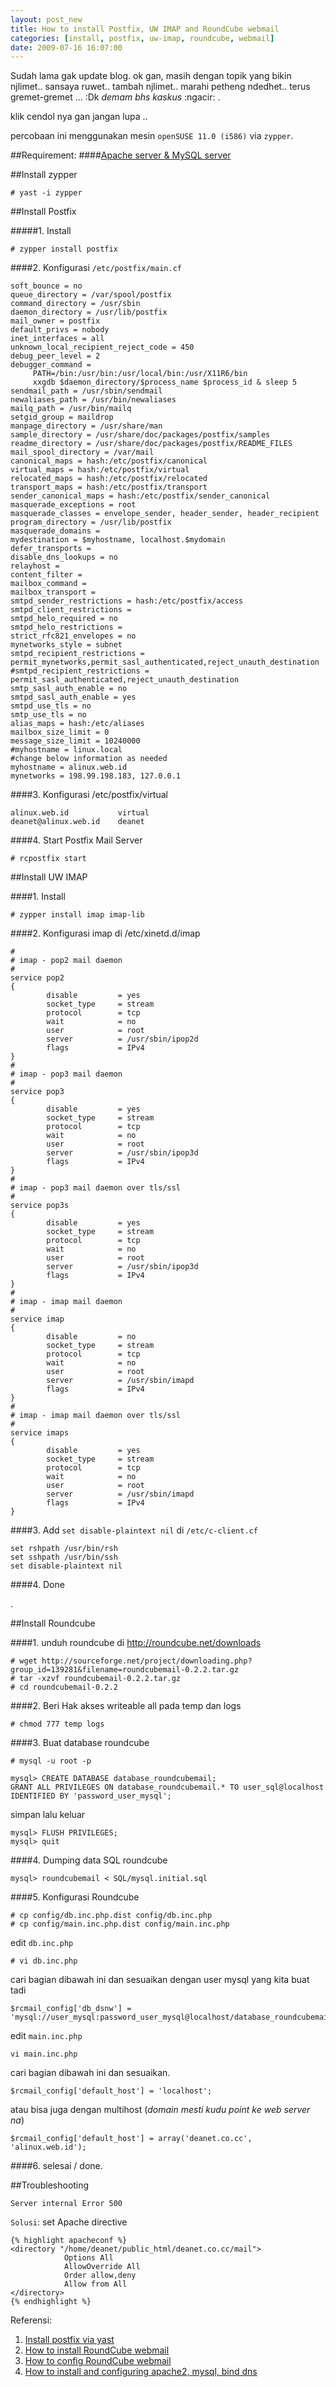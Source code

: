 ```yaml
--- 
layout: post_new
title: How to install Postfix, UW IMAP and RoundCube webmail
categories: [install, postfix, uw-imap, roundcube, webmail]
date: 2009-07-16 16:07:00
---
```


Sudah lama gak update blog. ok gan, masih dengan topik yang bikin njlimet.. sansaya ruwet.. tambah njlimet.. marahi petheng ndedhet.. terus gremet-gremet ... :Dk *demam bhs kaskus* :ngacir: .

klik cendol nya gan jangan lupa ..

percobaan ini menggunakan mesin `openSUSE 11.0 (i586)` via `zypper`.

##Requirement:
####<a href="http://numpanglewat.wordpress.com/2009/05/05/installasi-bind-apache2-mysql-php-dan-konfigurasi-dns-serta-virtual-host-di-opensuse/" target="_new">Apache server &amp; MySQL server</a>

##Install zypper

	# yast -i zypper

##Install Postfix

#####1. Install

	# zypper install postfix

####2. Konfigurasi `/etc/postfix/main.cf`

	soft_bounce = no
	queue_directory = /var/spool/postfix
	command_directory = /usr/sbin
	daemon_directory = /usr/lib/postfix
	mail_owner = postfix
	default_privs = nobody
	inet_interfaces = all
	unknown_local_recipient_reject_code = 450
	debug_peer_level = 2
	debugger_command =
         PATH=/bin:/usr/bin:/usr/local/bin:/usr/X11R6/bin
         xxgdb $daemon_directory/$process_name $process_id & sleep 5
	sendmail_path = /usr/sbin/sendmail
	newaliases_path = /usr/bin/newaliases
	mailq_path = /usr/bin/mailq
	setgid_group = maildrop
	manpage_directory = /usr/share/man
	sample_directory = /usr/share/doc/packages/postfix/samples
	readme_directory = /usr/share/doc/packages/postfix/README_FILES
	mail_spool_directory = /var/mail
	canonical_maps = hash:/etc/postfix/canonical
	virtual_maps = hash:/etc/postfix/virtual
	relocated_maps = hash:/etc/postfix/relocated
	transport_maps = hash:/etc/postfix/transport
	sender_canonical_maps = hash:/etc/postfix/sender_canonical
	masquerade_exceptions = root
	masquerade_classes = envelope_sender, header_sender, header_recipient
	program_directory = /usr/lib/postfix
	masquerade_domains =
	mydestination = $myhostname, localhost.$mydomain
	defer_transports =
	disable_dns_lookups = no
	relayhost =
	content_filter =
	mailbox_command =
	mailbox_transport =
	smtpd_sender_restrictions = hash:/etc/postfix/access
	smtpd_client_restrictions =
	smtpd_helo_required = no
	smtpd_helo_restrictions =
	strict_rfc821_envelopes = no
	mynetworks_style = subnet
	smtpd_recipient_restrictions = permit_mynetworks,permit_sasl_authenticated,reject_unauth_destination
	#smtpd_recipient_restrictions = permit_sasl_authenticated,reject_unauth_destination
	smtp_sasl_auth_enable = no
	smtpd_sasl_auth_enable = yes
	smtpd_use_tls = no
	smtp_use_tls = no
	alias_maps = hash:/etc/aliases
	mailbox_size_limit = 0
	message_size_limit = 10240000
	#myhostname = linux.local
	#change below information as needed
	myhostname = alinux.web.id
	mynetworks = 198.99.198.183, 127.0.0.1

####3. Konfigurasi /etc/postfix/virtual

	alinux.web.id           virtual
	deanet@alinux.web.id    deanet

####4. Start Postfix Mail Server

	# rcpostfix start


##Install UW IMAP

####1. Install

	# zypper install imap imap-lib

####2. Konfigurasi imap di /etc/xinetd.d/imap

	#
	# imap - pop2 mail daemon
	#
	service pop2
	{
	        disable         = yes
	        socket_type     = stream
	        protocol        = tcp
	        wait            = no
	        user            = root
	        server          = /usr/sbin/ipop2d
	        flags           = IPv4
	}
	#
	# imap - pop3 mail daemon
	#
	service pop3
	{
	        disable         = yes
	        socket_type     = stream
	        protocol        = tcp
	        wait            = no
	        user            = root
	        server          = /usr/sbin/ipop3d
	        flags           = IPv4
	}
	#
	# imap - pop3 mail daemon over tls/ssl
	#
	service pop3s
	{
	        disable         = yes
	        socket_type     = stream
	        protocol        = tcp
	        wait            = no
	        user            = root
	        server          = /usr/sbin/ipop3d
	        flags           = IPv4
	}
	#
	# imap - imap mail daemon
	#
	service imap
	{
	        disable         = no
	        socket_type     = stream
	        protocol        = tcp
	        wait            = no
	        user            = root
	        server          = /usr/sbin/imapd
	        flags           = IPv4
	}
	#
	# imap - imap mail daemon over tls/ssl
	#
	service imaps
	{
	        disable         = yes
	        socket_type     = stream
	        protocol        = tcp
	        wait            = no
	        user            = root
	        server          = /usr/sbin/imapd
	        flags           = IPv4
	}


####3. Add `set disable-plaintext nil` di `/etc/c-client.cf`

	set rshpath /usr/bin/rsh
	set sshpath /usr/bin/ssh
	set disable-plaintext nil

####4. Done

.


##Install Roundcube

####1. unduh roundcube di <a href="http://roundcube.net/downloads" target="_new">http://roundcube.net/downloads</a>

	# wget http://sourceforge.net/project/downloading.php?group_id=139281&filename=roundcubemail-0.2.2.tar.gz
	# tar -xzvf roundcubemail-0.2.2.tar.gz
	# cd roundcubemail-0.2.2


####2. Beri Hak akses writeable all pada temp dan logs

	# chmod 777 temp logs

####3. Buat database roundcube

	# mysql -u root -p

	mysql> CREATE DATABASE database_roundcubemail;
	GRANT ALL PRIVILEGES ON database_roundcubemail.* TO user_sql@localhost IDENTIFIED BY 'password_user_mysql';

simpan lalu keluar

	mysql> FLUSH PRIVILEGES;
	mysql> quit


####4.  Dumping data SQL roundcube

	mysql> roundcubemail < SQL/mysql.initial.sql

####5. Konfigurasi Roundcube

	# cp config/db.inc.php.dist config/db.inc.php
	# cp config/main.inc.php.dist config/main.inc.php

edit `db.inc.php`

	# vi db.inc.php

cari bagian dibawah ini dan sesuaikan dengan user mysql yang kita buat tadi

	$rcmail_config['db_dsnw'] = 'mysql://user_mysql:password_user_mysql@localhost/database_roundcubemail';


edit `main.inc.php`

	vi main.inc.php

cari bagian dibawah ini dan sesuaikan.

	$rcmail_config['default_host'] = 'localhost';

atau bisa juga dengan multihost (*domain mesti kudu point ke web server na*)

	$rcmail_config['default_host'] = array('deanet.co.cc', 'alinux.web.id');

####6. selesai / done.


##Troubleshooting

	Server internal Error 500

`Solusi`: set Apache directive

	{% highlight apacheconf %}
	<directory "/home/deanet/public_html/deanet.co.cc/mail">
                Options All
                AllowOverride All
                Order allow,deny
                Allow from All
	</directory>
	{% endhighlight %}


Referensi:

1. [Install postfix via yast](http://numpanglewat.wordpress.com/2009/05/19/installasi-postfix-saslauthd-vm-pop3d-squirrelmail-opensuse/)
2. [How to install RoundCube webmail](http://trac.roundcube.net/wiki/Howto_Install)
3. [How to config RoundCube webmail](http://trac.roundcube.net/wiki/Howto_Config)
4. [How to install and configuring apache2, mysql, bind dns](/2009/05/05/installasi-bind-apache2-mysql-php-dan-konfigurasi-dns-serta-virtual-host-di-opensuse/)
